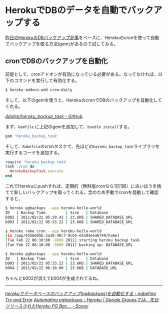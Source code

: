 # <span>HerokuでDBのデータを</span><span>自動でバックアップする</span>

[昨日のHerokuのDBバックアップ記事](/2011/02/23/ruby-heroku-database-postgresql-backup)をベースに、Herokuのcronを使って自動でバックアップを取る方法(gem)があるので試してみる。

<!-- READMORE -->

## cronでDBのバックアップを自動化

前提として、cronアドオンが有効になっている必要がある。なってなければ、以下のコマンドを実行して有効化する。

~~~ sh
$ heroku addons:add cron:daily
~~~

そして、以下のgemを使うと、HerokuのcronでDBのバックアップを自動化してくれる。

<cite>[ddollar/heroku\_backup\_task - GitHub](https://github.com/ddollar/heroku_backup_task)</cite>

まず、`Gemfile` に上記のgemを追加して、`bundle install`する。

~~~ ruby
gem 'heroku_backup_task'
~~~

そして、`Rakefile`のcronタスクで、先ほどの`heroku_backup_task`ライブラリを実行するコードを追加する。

~~~ ruby
require 'heroku_backup_task'
task :cron do
  HerokuBackupTask.execute
end
~~~

これでHerokuにpushすれば、定期的（無料版cronなら1日1回）に古いほうを捨てて新しいバックアップを取ってくれる。念のため手動でcronを発動して確認すると、

~~~ sh
$ heroku pgbackups --app heroku-hello-world
ID   | Backup Time         | Size   | Database
b002 | 2011/02/22 05:29.41 | 23.6KB | SHARED_DATABASE_URL
b003 | 2011/02/22 05:33.22 | 23.6KB | SHARED_DATABASE_URL
~~~

~~~ sh
$ heroku rake cron --app heroku-hello-world
(in /app/435b605b-2a16-40c7-9cb5-e5a93eea6749/home)
[Tue Feb 22 06:10:00 -0800 2011] starting heroku backup task
[Tue Feb 22 06:10:00 -0800 2011] backing up: DATABASE_URL
~~~

~~~ sh
$ heroku pgbackups --app heroku-hello-world
ID   | Backup Time         | Size   | Database
b003 | 2011/02/22 05:33.22 | 23.6KB | SHARED_DATABASE_URL
b004 | 2011/02/22 06:10.00 | 23.6KB | DATABASE_URL
~~~

ちゃんとb002が消えてb004が生成されてるね。

---

<cite>[herokuでデータベースのバックアップ(pgbackups)を自動化する - nabehiro Try and Error](http://d.hatena.ne.jp/nabehiro/20110126/1296060550)</cite>
<cite>[Automating pgbackups - Heroku | Google Groupsでは、先日リリースされたHeroku PG Bac... - Sooey](http://journal.sooey.com/58)</cite>
